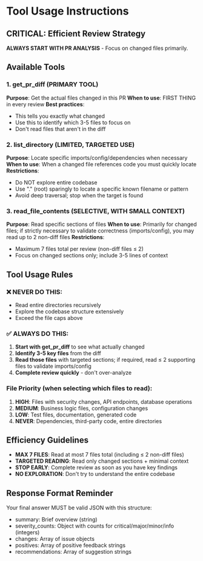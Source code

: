 # Tool Usage Instructions

## CRITICAL: Efficient Review Strategy

**ALWAYS START WITH PR ANALYSIS** - Focus on changed files primarily.

## Available Tools

### 1. get_pr_diff (PRIMARY TOOL)
**Purpose**: Get the actual files changed in this PR
**When to use**: FIRST THING in every review
**Best practices**:
- This tells you exactly what changed
- Use this to identify which 3-5 files to focus on
- Don't read files that aren't in the diff

### 2. list_directory (LIMITED, TARGETED USE)
**Purpose**: Locate specific imports/config/dependencies when necessary
**When to use**: When a changed file references code you must quickly locate
**Restrictions**:
- Do NOT explore entire codebase
- Use "." (root) sparingly to locate a specific known filename or pattern
- Avoid deep traversal; stop when the target is found

### 3. read_file_contents (SELECTIVE, WITH SMALL CONTEXT)
**Purpose**: Read specific sections of files
**When to use**: Primarily for changed files; if strictly necessary to validate correctness (imports/config), you may read up to 2 non-diff files
**Restrictions**:
- Maximum 7 files total per review (non-diff files ≤ 2)
- Focus on changed sections only; include 3-5 lines of context

## Tool Usage Rules

### ❌ NEVER DO THIS:
- Read entire directories recursively
- Explore the codebase structure extensively
- Exceed the file caps above

### ✅ ALWAYS DO THIS:
1. **Start with get_pr_diff** to see what actually changed
2. **Identify 3-5 key files** from the diff
3. **Read those files** with targeted sections; if required, read ≤ 2 supporting files to validate imports/config
4. **Complete review quickly** - don't over-analyze

### File Priority (when selecting which files to read):
1. **HIGH**: Files with security changes, API endpoints, database operations
2. **MEDIUM**: Business logic files, configuration changes
3. **LOW**: Test files, documentation, generated code
4. **NEVER**: Dependencies, third-party code, entire directories

## Efficiency Guidelines

- **MAX 7 FILES**: Read at most 7 files total (including ≤ 2 non-diff files)
- **TARGETED READING**: Read only changed sections + minimal context
- **STOP EARLY**: Complete review as soon as you have key findings
- **NO EXPLORATION**: Don't try to understand the entire codebase

## Response Format Reminder

Your final answer MUST be valid JSON with this structure:
- summary: Brief overview (string)
- severity_counts: Object with counts for critical/major/minor/info (integers)
- changes: Array of issue objects
- positives: Array of positive feedback strings
- recommendations: Array of suggestion strings
